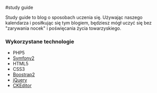 #study guide

Study guide to blog o sposobach uczenia się. Używając naszego kalendarza i posiłkując się tym blogiem, będziesz mógł uczyć się bez "zarywania nocek" i poświęcania życia towarzyskiego.

### Wykorzystane technologie
- PHP5
- [Symfony2](http://symfony.com)
- HTML5
- CSS3
- [Boostrap2](http://getbootstrap.com/)
- [jQuery](https://jquery.com/)
- [CKEditor](http://ckeditor.com/)



